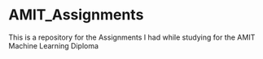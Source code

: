 # AMIT_Assignments
This is a repository for the Assignments I had while studying for the AMIT Machine Learning Diploma
